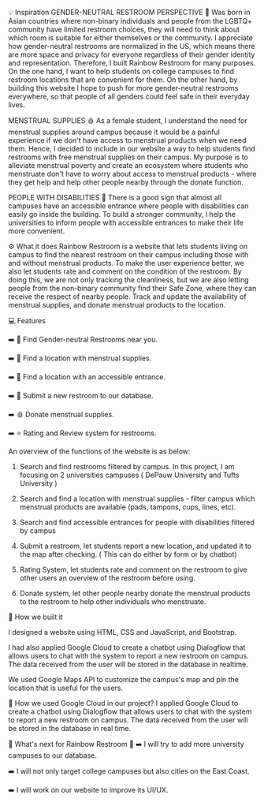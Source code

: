 💡 Inspiration
GENDER-NEUTRAL RESTROOM PERSPECTIVE 🚽
Was born in Asian countries where non-binary individuals and people from the LGBTQ+ community have limited restroom choices, they will need to think about which room is suitable for either themselves or the community. I appreciate how gender-neutral restrooms are normalized in the US, which means there are more space and privacy for everyone regardless of their gender identity and representation. Therefore, I built Rainbow Restroom for many purposes. On the one hand, I want to help students on college campuses to find restroom locations that are convenient for them. On the other hand, by building this website I hope to push for more gender-neutral restrooms everywhere, so that people of all genders could feel safe in their everyday lives.

MENSTRUAL SUPPLIES 🩸
As a female student, I understand the need for menstrual supplies around campus because it would be a painful experience if we don't have access to menstrual products when we need them. Hence, I decided to include in our website a way to help students find restrooms with free menstrual supplies on their campus. My purpose is to alleviate menstrual poverty and create an ecosystem where students who menstruate don't have to worry about access to menstrual products - where they get help and help other people nearby through the donate function.

PEOPLE WITH DISABILITIES 🦽
There is a good sign that almost all campuses have an accessible entrance where people with disabilities can easily go inside the building. To build a stronger community, I help the universities to inform people with accessible entrances to make their life more convenient.

⚙️ What it does
Rainbow Restroom is a website that lets students living on campus to find the nearest restroom on their campus including those with and without menstrual products. To make the user experience better, we also let students rate and comment on the condition of the restroom. By doing this, we are not only tracking the cleanliness, but we are also letting people from the non-binary community find their Safe Zone, where they can receive the respect of nearby people. Track and update the availability of menstrual supplies, and donate menstrual products to the location.

💻 Features

➡️ 🚽 Find Gender-neutral Restrooms near you.

➡️ 📍 Find a location with menstrual supplies.

➡️ 📍 Find a location with an accessible entrance.

➡️ 📝 Submit a new restroom to our database.

➡️ 🩸 Donate menstrual supplies.

➡️ ⭐ Rating and Review system for restrooms.

An overview of the functions of the website is as below:

1. Search and find restrooms filtered by campus. In this project, I am focusing on 2 universities campuses ( DePauw University and Tufts University )

2. Search and find a location with menstrual supplies - filter campus which menstrual products are available (pads, tampons, cups, lines, etc).

3. Search and find accessible entrances for people with disabilities filtered by campus

4. Submit a restroom, let students report a new location, and updated it to the map after checking. ( This can do either by form or by chatbot)

5. Rating System, let students rate and comment on the restroom to give other users an overview of the restroom before using.

6. Donate system, let other people nearby donate the menstrual products to the restroom to help other individuals who menstruate.

🔧 How we built it

I designed a website using HTML, CSS and JavaScript, and Bootstrap.

I had also applied Google Cloud to create a chatbot using Dialogflow that allows users to chat with the system to report a new restroom on campus. The data received from the user will be stored in the database in realtime.

We used Google Maps API to customize the campus's map and pin the location that is useful for the users.

🤖 How we used Google Cloud in our project?
I applied Google Cloud to create a chatbot using Dialogflow that allows users to chat with the system to report a new restroom on campus. The data received from the user will be stored in the database in real time.

📲 What's next for Rainbow Restroom 📲
➡️ I will try to add more university campuses to our database.

➡️ I will not only target college campuses but also cities on the East Coast.

➡️ I will work on our website to improve its UI/UX.

